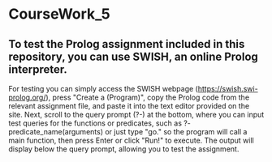 # CourseWork_5
To test the Prolog assignment included in this repository, you can use SWISH, an online Prolog interpreter.
---
For testing you can simply access the SWISH webpage (https://swish.swi-prolog.org/), press "Create a (Program)", copy the Prolog code from the relevant assignment file, and paste it into the text editor provided on the site. Next, scroll to the query prompt (?-) at the bottom, where you can input test queries for the functions or predicates, such as ?- predicate_name(arguments) or just type "go." so the program will call a main function, then press Enter or click "Run!" to execute. The output will display below the query prompt, allowing you to test the assignment. 
